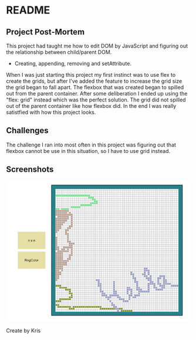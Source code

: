 # README

## Project Post-Mortem ##

This project had taught me how to edit DOM by JavaScript and figuring out the relationship between child/parent DOM.
- Creating, appending, removing and setAttribute.

When I was just starting this project my first instinct was to use flex to create the grids, but after I've added the feature to increase the grid size the grid began to fall apart. The flexbox that was created began to spilled out from the parent container. After some deliberation I ended up using the "flex: grid" instead which was the perfect solution. The grid did not spilled out of the parent container like how flexbox did. In the end I was really satistfied with how this project looks. 

## Challenges ##

The challenge I ran into most often in this project was figuring out that flexbox cannot be use in this situation, so I have to use grid instead.


## Screenshots ##

![Desktop view screenshot](/images/screenshot.png)

Create by Kris

